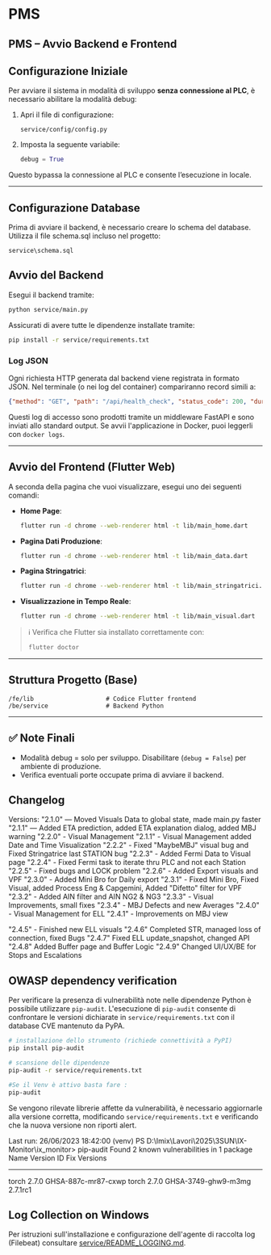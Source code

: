 # PMS

## PMS – Avvio Backend e Frontend

## Configurazione Iniziale

Per avviare il sistema in modalità di sviluppo **senza connessione al PLC**, è necessario abilitare la modalità debug:

1. Apri il file di configurazione:

   ```
   service/config/config.py
   ```

2. Imposta la seguente variabile:

   ```python
   debug = True
   ```

Questo bypassa la connessione al PLC e consente l’esecuzione in locale.

---

## Configurazione Database

Prima di avviare il backend, è necessario creare lo schema del database. Utilizza il file schema.sql incluso nel progetto:

```
service\schema.sql
```


## Avvio del Backend

Esegui il backend tramite:

```bash
python service/main.py
```

Assicurati di avere tutte le dipendenze installate tramite:

```bash
pip install -r service/requirements.txt
```

### Log JSON

Ogni richiesta HTTP generata dal backend viene registrata in formato JSON.
Nel terminale (o nei log del container) compariranno record simili a:

```json
{"method": "GET", "path": "/api/health_check", "status_code": 200, "duration_ms": 3.5}
```

Questi log di accesso sono prodotti tramite un middleware FastAPI e
sono inviati allo standard output. Se avvii l'applicazione in Docker,
puoi leggerli con `docker logs`.

---

## Avvio del Frontend (Flutter Web)

A seconda della pagina che vuoi visualizzare, esegui uno dei seguenti comandi:

* **Home Page**:

  ```bash
  flutter run -d chrome --web-renderer html -t lib/main_home.dart
  ```

* **Pagina Dati Produzione**:

  ```bash
  flutter run -d chrome --web-renderer html -t lib/main_data.dart
  ```

* **Pagina Stringatrici**:

  ```bash
  flutter run -d chrome --web-renderer html -t lib/main_stringatrici.dart
  ```

* **Visualizzazione in Tempo Reale**:

  ```bash
  flutter run -d chrome --web-renderer html -t lib/main_visual.dart
  ```

> ℹ️ Verifica che Flutter sia installato correttamente con:
>
> ```bash
> flutter doctor
> ```

---

## Struttura Progetto (Base)

```
/fe/lib                    # Codice Flutter frontend
/be/service                # Backend Python
```

---

## ✅ Note Finali

* Modalità debug = solo per sviluppo. Disabilitare (`debug = False`) per ambiente di produzione.
* Verifica eventuali porte occupate prima di avviare il backend.

## Changelog
Versions:
"2.1.0" — Moved Visuals Data to global state, made main.py faster
"2.1.1" — Added ETA prediction, added ETA explanation dialog, added MBJ warning
"2.2.0" - Visual Management
"2.1.1" - Visual Management added Date and Time Visualization
"2.2.2" - Fixed "MaybeMBJ" visual bug and Fixed Stringatrice last STATION bug
"2.2.3" - Added Fermi Data to Visual page
"2.2.4" - Fixed Fermi task to iterate thru PLC and not each Station
"2.2.5" - Fixed bugs and LOCK problem
"2.2.6" - Added Export visuals and VPF
"2.3.0" - Added Mini Bro for Daily export
"2.3.1" - Fixed Mini Bro, Fixed Visual, added Process Eng & Capgemini, Added "Difetto" filter for VPF
"2.3.2" - Added AIN filter and AIN NG2 & NG3
"2.3.3" - Visual Improvements, small fixes
"2.3.4" - MBJ Defects and new Averages
"2.4.0" - Visual Management for ELL
"2.4.1" - Improvements on MBJ view

"2.4.5" - Finished new ELL visuals
"2.4.6" Completed STR, managed loss of connection, fixed Bugs
"2.4.7" Fixed ELL update_snapshot, changed API
"2.4.8" Added Buffer page and Buffer Logic
"2.4.9" Changed UI/UX/BE for Stops and Escalations

## OWASP dependency verification

Per verificare la presenza di vulnerabilità note nelle dipendenze Python è
possibile utilizzare `pip-audit`. L'esecuzione di `pip-audit` consente di
confrontare le versioni dichiarate in `service/requirements.txt` con il
database CVE mantenuto da PyPA.

```bash
# installazione dello strumento (richiede connettività a PyPI)
pip install pip-audit

# scansione delle dipendenze
pip-audit -r service/requirements.txt

#Se il Venv è attivo basta fare : 
pip-audit
```

Se vengono rilevate librerie affette da vulnerabilità, è necessario aggiornarle
alla versione corretta, modificando `service/requirements.txt` e verificando che
la nuova versione non riporti alert.

Last run: 26/06/2023 18:42:00
(venv) PS D:\Imix\Lavori\2025\3SUN\IX-Monitor\ix_monitor> pip-audit
Found 2 known vulnerabilities in 1 package
Name  Version ID                  Fix Versions
----- ------- ------------------- ------------
torch 2.7.0   GHSA-887c-mr87-cxwp
torch 2.7.0   GHSA-3749-ghw9-m3mg 2.7.1rc1

## Log Collection on Windows

Per istruzioni sull'installazione e configurazione dell'agente di raccolta log (Filebeat) consultare [service/README_LOGGING.md](service/README_LOGGING.md).

